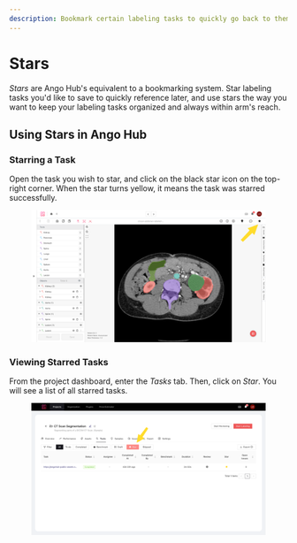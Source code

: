 ```yaml
---
description: Bookmark certain labeling tasks to quickly go back to them later.
---
```


# Stars

_Stars_ are Ango Hub's equivalent to a bookmarking system. Star labeling tasks you'd like to save to quickly reference later, and use stars the way you want to keep your labeling tasks organized and always within arm's reach.

## Using Stars in Ango Hub

### Starring a Task

Open the task you wish to star, and click on the black star icon on the top-right corner. When the star turns yellow, it means the task was starred successfully.

<figure><img src="../.gitbook/assets/image (337).png" alt=""><figcaption></figcaption></figure>

### Viewing Starred Tasks

From the project dashboard, enter the _Tasks_ tab. Then, click on _Star_. You will see a list of all starred tasks.

<figure><img src="../.gitbook/assets/image (145).png" alt=""><figcaption></figcaption></figure>
